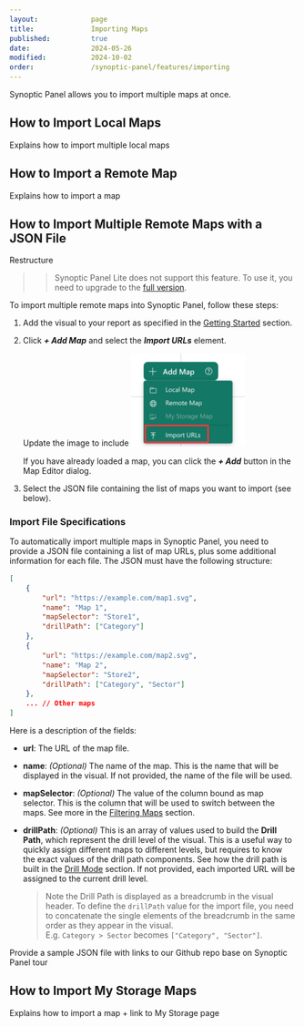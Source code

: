 ```yaml
---
layout:             page
title:              Importing Maps
published:          true
date:               2024-05-26
modified:           2024-10-02
order:              /synoptic-panel/features/importing
---
```


Synoptic Panel allows you to import multiple maps at once. 


## How to Import Local Maps

<todo>Explains how to import multiple local maps</todo>

## How to Import a Remote Map

<todo>Explains how to import a map</todo>


## How to Import Multiple Remote Maps with a JSON File

<todo>Restructure</todo>

>> Synoptic Panel Lite does not support this feature. To use it, you need to upgrade to the [full version](../versions/index.md).

To import multiple remote maps into Synoptic Panel, follow these steps:

1. Add the visual to your report as specified in the [Getting Started](../get-started/index.md) section.

2. Click ***+ Add Map*** and select the ***Import URLs*** element.

    <todo>Update the image to include</todo>
    <img src="images/import-urls.png" width="200">

    If you have already loaded a map, you can click the ***+ Add*** button in the Map Editor dialog.

3. Select the JSON file containing the list of maps you want to import (see below).

### Import File Specifications

To automatically import multiple maps in Synoptic Panel, you need to provide a JSON file containing a list of map URLs, plus some additional information for each file. The JSON must have the following structure:

```json
[
    {
        "url": "https://example.com/map1.svg",
        "name": "Map 1",
        "mapSelector": "Store1",
        "drillPath": ["Category"]
    },
    {
        "url": "https://example.com/map2.svg",
        "name": "Map 2",
        "mapSelector": "Store2",
        "drillPath": ["Category", "Sector"]
    },
    ... // Other maps
]
```

Here is a description of the fields:

- **url**: The URL of the map file.
- **name**: *(Optional)* The name of the map. This is the name that will be displayed in the visual. If not provided, the name of the file will be used.
- **mapSelector**: *(Optional)* The value of the column bound as map selector. This is the column that will be used to switch between the maps. See more in the [Filtering Maps](../features/filtering-maps.md) section.
- **drillPath**: *(Optional)* This is an array of values used to build the **Drill Path**, which represent the drill level of the visual. This is a useful way to quickly assign different maps to different levels, but requires to know the exact values of the drill path components. See how the drill path is built in the [Drill Mode](/drill-mode.md#the-drill-path) section.
 If not provided, each imported URL will be assigned to the current drill level.

    > Note the Drill Path is displayed as a breadcrumb in the visual header. To define the `drillPath` value for the import file, you need to concatenate the single elements of the breadcrumb in the same order as they appear in the visual.  
    E.g. `Category > Sector` becomes `["Category", "Sector"]`.

<todo>Provide a sample JSON file with links to our Github repo base on Synoptic Panel tour</todo>

##  How to Import My Storage Maps

<todo>Explains how to import a map + link to  My Storage page</todo>